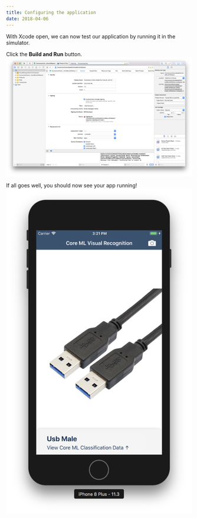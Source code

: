 ```yaml
---
title: Configuring the application
date: 2018-04-06
---
```



With Xcode open, we can now test our application by running it in the simulator.

Click the **Build and Run** button.
![](../_images/xcode_build_and_run.png)

If all goes well, you should now see your app running!
![](../_images/simulator_running.png)

